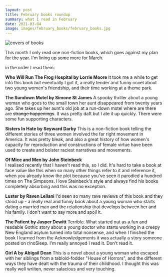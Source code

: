 ```yaml
---
layout: post
title: February books roundup
summary: what I read in February
date: 2021-03-04
image: images/february_books/february_books.jpg
---
```


![covers of books](/images/february_books/february_books.jpg)

This month I only read one non-fiction books, which goes against my plan for the year. I'm lining up some more for March.

in the order I read them:

**Who Will Run The Frog Hospital by Lorrie Moore**
It took me a while to get into this book but eventually I got it, a really tender and funny novel about two young women's friendship, and their time working at a theme park.  

**The Sundown Motel by Simone St James**
A spooky thriller about a young woman who goes to the small town her aunt disappeared from twenty years ago. She takes up her aunt's old job at a run-down motel where are there are ~~strange happenings~~. It was pretty daft but I ate it up quickly. There were some fun supporting characters. 

**Sisters In Hate by Seyward Darby**
This is a non-fiction book telling the different stories of three women involved the far right movement in America. It was pretty bleak, and also a great history of how women's capacity for reproduction and constructions of female virtue have been used to create and bolster raciest narratives and movements.

**Of Mice and Men by John Steinbeck**  
I realised recently that I haven't read this, so I did. It's hard to take a book at face value like this when so many other things refer to it and reference it, when you already know the plot because you've seen it parodied a hundred times on The Simpsons. I love Steinbeck's style and always find his books completely absorbing and this was no exception.

**Luster by Raven Leilani**
I'd seen so many rave reviews of this book and they stood up - a really real and funny book about a young woman who starts dating a married man and the relationship that develops between her and his family. I don't want to say more and spoil it.

**The Patient by Jasper Dewitt**
Terrible. What started out as a fun and readable Gothic story about a young doctor who starts working in a creepy New England asylum turned into total nonsense, and when I finished the book I learned from the Acknowledgements it was actually a story someone posted on r/noSleep. I'm really annoyed I read it. Don't read it. 

**Girl A by Abigail Dean**
This is a novel about a young woman who escaped with her siblings from a tabloid-fodder "House of Horrors", and the different ways they have dealt with the trauma of their childhood. I thought this was really well wriiten, never salacious and very touching. 


